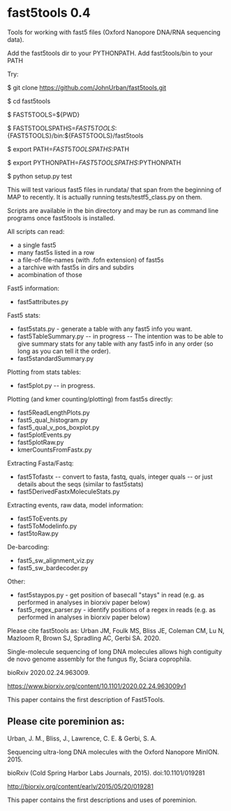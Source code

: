 # fast5tools 0.4
Tools for working with fast5 files (Oxford Nanopore DNA/RNA sequencing data).


Add the fast5tools dir to your PYTHONPATH.
Add fast5tools/bin to your PATH

Try:

$ git clone https://github.com/JohnUrban/fast5tools.git

$ cd fast5tools

$ FAST5TOOLS=${PWD}

$ FAST5TOOLSPATHS=${FAST5TOOLS}:${FAST5TOOLS}/bin:${FAST5TOOLS}/fast5tools

$ export PATH=${FAST5TOOLSPATHS}:$PATH

$ export PYTHONPATH=${FAST5TOOLSPATHS}:$PYTHONPATH

$ python setup.py test

This will test various fast5 files in rundata/ that span from the beginning of MAP to recently. It is actually running tests/testf5\_class.py on them. 

Scripts are available in the bin directory and may be run as command line
programs once fast5tools is installed.


All scripts can read:
- a single fast5
- many fast5s listed in a row
- a file-of-file-names (with .fofn extension) of fast5s
- a tarchive with fast5s in dirs and subdirs
- acombination of those


Fast5 information:
- fast5attributes.py

Fast5 stats:
- fast5stats.py - generate a table with any fast5 info you want. 
- fast5TableSummary.py -- in progress -- The intention was to be able to give summary stats for any table with any fast5 info in any order (so long as you can tell it the order).
- fast5standardSummary.py

Plotting from stats tables:
- fast5plot.py -- in progress. 

Plotting (and kmer counting/plotting) from fast5s directly:
- fast5ReadLengthPlots.py
- fast5_qual_histogram.py
- fast5_qual_v_pos_boxplot.py
- fast5plotEvents.py
- fast5plotRaw.py
- kmerCountsFromFastx.py


Extracting Fasta/Fastq:
- fast5Tofastx -- convert to fasta, fastq, quals, integer quals -- or just details about the seqs (similar to fast5stats)
- fast5DerivedFastxMoleculeStats.py

Extracting events, raw data, model information:
- fast5ToEvents.py 
- fast5ToModelinfo.py 
- fast5toRaw.py


De-barcoding:
- fast5_sw_alignment_viz.py
- fast5_sw_bardecoder.py


Other:
- fast5staypos.py - get position of basecall "stays" in read (e.g. as performed in analyses in biorxiv paper below)
- fast5_regex_parser.py - identify positions of a regex in reads (e.g. as performed in analyses in biorxiv paper below)



Please cite fast5tools as:
Urban JM, Foulk MS, Bliss JE, Coleman CM, Lu N, Mazloom R, Brown SJ, Spradling AC, Gerbi SA. 2020. 

Single-molecule sequencing of long DNA molecules allows high contiguity de novo genome assembly for the fungus fly, Sciara coprophila. 

bioRxiv 2020.02.24.963009.

https://www.biorxiv.org/content/10.1101/2020.02.24.963009v1

This paper contains the first description of Fast5Tools.



Please cite  poreminion as:
-------------------------------------------
Urban, J. M., Bliss, J., Lawrence, C. E. & Gerbi, S. A. 

Sequencing ultra-long DNA molecules with the Oxford Nanopore MinION. 2015.

bioRxiv (Cold Spring Harbor Labs Journals, 2015). doi:10.1101/019281 

http://biorxiv.org/content/early/2015/05/20/019281

This paper contains the first descriptions and uses of poreminion.




